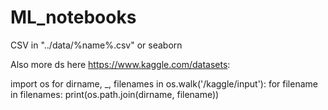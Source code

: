 # ML_notebooks

CSV in "../data/%name%.csv" or seaborn

Also more ds here https://www.kaggle.com/datasets:

import os
for dirname, _, filenames in os.walk('/kaggle/input'):
    for filename in filenames:
        print(os.path.join(dirname, filename))
